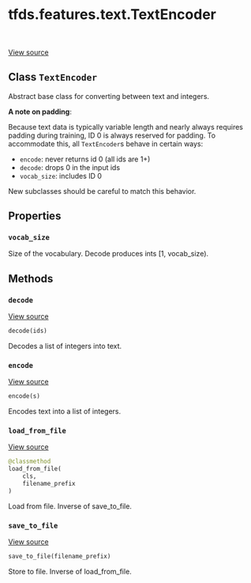 <div itemscope itemtype="http://developers.google.com/ReferenceObject">
<meta itemprop="name" content="tfds.features.text.TextEncoder" />
<meta itemprop="path" content="Stable" />
<meta itemprop="property" content="vocab_size"/>
<meta itemprop="property" content="decode"/>
<meta itemprop="property" content="encode"/>
<meta itemprop="property" content="load_from_file"/>
<meta itemprop="property" content="save_to_file"/>
</div>

# tfds.features.text.TextEncoder

<!-- Insert buttons and diff -->

<table class="tfo-notebook-buttons tfo-api" align="left">
</table>

<a target="_blank" href="https://github.com/tensorflow/datasets/tree/master/tensorflow_datasets/core/features/text/text_encoder.py">View
source</a>

<!-- Equality marker -->
## Class `TextEncoder`

Abstract base class for converting between text and integers.

<!-- Placeholder for "Used in" -->

**A note on padding**:

  Because text data is typically variable length and nearly always requires
  padding during training, ID 0 is always reserved for padding. To accommodate
  this, all `TextEncoder`s behave in certain ways:

  * `encode`: never returns id 0 (all ids are 1+)
  * `decode`: drops 0 in the input ids
  * `vocab_size`: includes ID 0

  New subclasses should be careful to match this behavior.

## Properties

<h3 id="vocab_size"><code>vocab_size</code></h3>

Size of the vocabulary. Decode produces ints [1, vocab_size).

## Methods

<h3 id="decode"><code>decode</code></h3>

<a target="_blank" href="https://github.com/tensorflow/datasets/tree/master/tensorflow_datasets/core/features/text/text_encoder.py">View
source</a>

``` python
decode(ids)
```

Decodes a list of integers into text.

<h3 id="encode"><code>encode</code></h3>

<a target="_blank" href="https://github.com/tensorflow/datasets/tree/master/tensorflow_datasets/core/features/text/text_encoder.py">View
source</a>

``` python
encode(s)
```

Encodes text into a list of integers.

<h3 id="load_from_file"><code>load_from_file</code></h3>

<a target="_blank" href="https://github.com/tensorflow/datasets/tree/master/tensorflow_datasets/core/features/text/text_encoder.py">View
source</a>

``` python
@classmethod
load_from_file(
    cls,
    filename_prefix
)
```

Load from file. Inverse of save_to_file.

<h3 id="save_to_file"><code>save_to_file</code></h3>

<a target="_blank" href="https://github.com/tensorflow/datasets/tree/master/tensorflow_datasets/core/features/text/text_encoder.py">View
source</a>

``` python
save_to_file(filename_prefix)
```

Store to file. Inverse of load_from_file.
